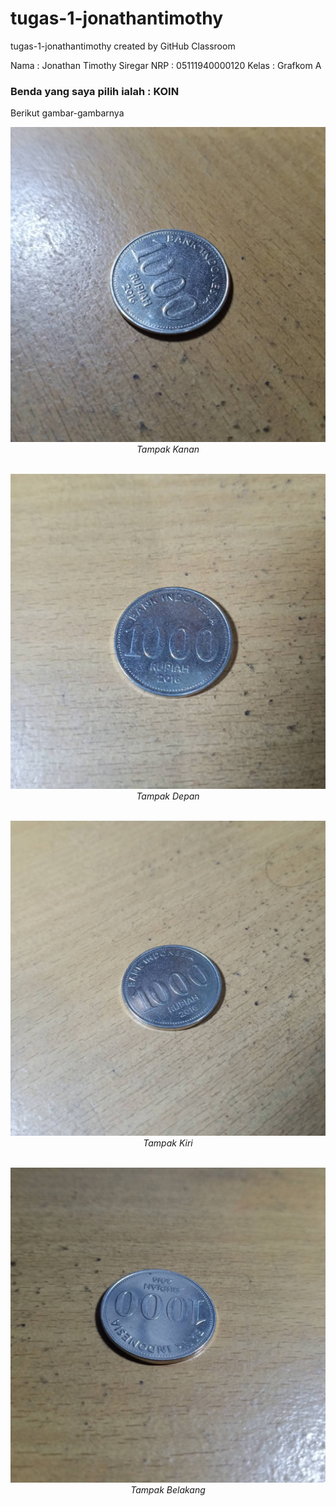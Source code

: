 # tugas-1-jonathantimothy
tugas-1-jonathantimothy created by GitHub Classroom

Nama  : Jonathan Timothy Siregar
NRP   : 05111940000120
Kelas : Grafkom A

### Benda yang saya pilih ialah : **KOIN**

Berikut gambar-gambarnya
<br>
<p align="center">
  <img src="./img/koin1.jpg" width="600">
	<br>
  <em>Tampak Kanan</em>
  <br><br>
</p>

<p align="center">
  <img src="./img/koin2.jpg" width="600">
	<br>
  <em>Tampak Depan</em>
  <br><br>
</p>

<p align="center">
  <img src="./img/koin3.jpg" width="600">
	<br>
  <em>Tampak Kiri</em>
  <br><br>
</p>

<p align="center">
  <img src="./img/koin4.jpg" width="600">
	<br>
  <em>Tampak Belakang</em>
  <br><br>
</p>
